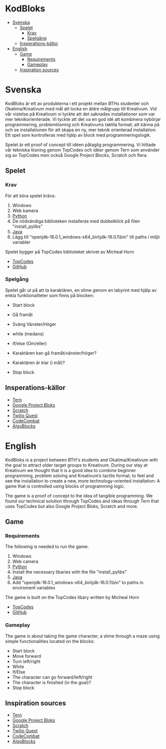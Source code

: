 # KodBloks

* [Svenska](#Svenska)
    * [Spelet](#Spelet)
        * [Krav](#Krav)
        * [Spelgång](#Spelgång)
    * [Insperations-källor](#Insperations-källor)
* [English](#English)
    * [Game](#Spelet)
        * [Requirements](#Requirements)
        * [Gameplay](#Gameplay)
    * [Inspiration sources](#Inspiration-sources)


# Svenska
KodBloks är ett av produkterna i ett projekt mellan BTHs studenter och Okatima/Kreativum med mål att locka en äldre målgrupp till Kreativum. Vid vår vistelse på Kreativum vi tyckte att det saknades installationer som var mer teknikorienterade. Vi tyckte att det va en god idé att kombinera nybörjar programmering, problemlösning och Kreativums taktila format; att känna på och se installationen för att skapa en ny, mer teknik orienterad installation: Ett spel som kontrolleras med hjälp av block med programmeringslogik.

Spelet är ett proof of concept till idéen påtaglig programmering. Vi hittade vår tekniska lösning genom TopCodes och idéer genom Tern som använder sig av TopCodes men också Google Project Blocks, Scratch och flera.

## Spelet
### Krav
För att köra spelet krävs:
1. Windows
2. Web kamera
3. [Python](https://www.python.org/downloads/)
4. De nödvändiga biblioteken installeras med dubbelklick på filen "install_pylibs"
5. [Java](https://jdk.java.net/16/)
6. Lägg till "openjdk-16.0.1_windows-x64_bin\jdk-16.0.1\bin" till paths i miljö variabler

Spelet bygger på TopCodes biblioteket skrivet av Micheal Horn
* [TopCodes](http://users.eecs.northwestern.edu/~mhorn/topcodes/)
* [GitHub](https://github.com/TIDAL-Lab/TopCodes)

### Spelgång
Spelet går ut på att ta karaktären, en slime genom en labyrint med hjälp av enkla funktionaliteter som finns på blocken:
* Start block
* Gå framåt
* Sväng Vänster/Höger
* while (medans)
* if/else (Om/eller)

* Karaktären kan gå framåt/vänster/höger?
* Karaktären är klar (i mål)?
* Stop block

## Insperations-källor
* [Tern](https://hci.cs.tufts.edu/tern/)
* [Google Project Bloks](https://projectbloks.withgoogle.com/)
* [Scratch](https://scratch.mit.edu/)
* [Twilio Quest](https://www.twilio.com/quest)
* [CodeCombat](https://codecombat.com/play/dungeon)
* [AlgoBlocks](https://www.researchgate.net/publication/242383829_Algoblock_a_tangible_programming_language_a_tool_for_collaborative_learning)


# English
KodBloks is a project between BTH's students and Okatima/Kreativum with the goal to attract older target groups to Kreativum. During our stay at Kreativum we thought that it is a good idea to combine beginner programming, problem solving and Kreativum’s tactile format; to feel and see the installation to create a new, more technology-oriented installation: A game that is controlled using blocks of programming logic.

The game is a proof of concept to the idea of tangible programming. We found our technical solution through TopCodes and ideas through Tern that uses TopCodes but also Google Project Bloks, Scratch and more. 	

## Game
### Requirements
The following is needed to run the game:
1. Windows
2. Web camera
3. [Python](https://www.python.org/downloads/)
4. Install the necessary libaries with the file "install_pylibs"
5. [Java](https://jdk.java.net/16/)
6. Add "openjdk-16.0.1_windows-x64_bin\jdk-16.0.1\bin" to paths in enviroment variables

The game is built on the TopCodes libary written by Micheal Horn
* [TopCodes](http://users.eecs.northwestern.edu/~mhorn/topcodes/)
* [GitHub](https://github.com/TIDAL-Lab/TopCodes)

### Gameplay
The game is about taking the game character, a slime through a maze using simple functionalities located on the blocks:
* Start block
* Move forward
* Turn left/right
* While
* If/Else
* The character can go forward/left/right
* The character is finished (in the goal)?
* Stop block

## Inspiration sources
* [Tern](https://hci.cs.tufts.edu/tern/)
* [Google Project Bloks](https://projectbloks.withgoogle.com/)
* [Scratch](https://scratch.mit.edu/)
* [Twilio Quest](https://www.twilio.com/quest)
* [CodeCombat](https://codecombat.com/play/dungeon)
* [AlgoBlocks](https://www.researchgate.net/publication/242383829_Algoblock_a_tangible_programming_language_a_tool_for_collaborative_learning)
